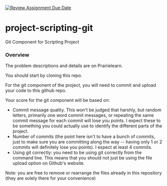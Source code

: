 [![Review Assignment Due Date](https://classroom.github.com/assets/deadline-readme-button-22041afd0340ce965d47ae6ef1cefeee28c7c493a6346c4f15d667ab976d596c.svg)](https://classroom.github.com/a/TSm6lw0I)
# project-scripting-git

Git Component for Scripting Project

### Overview

The problem descriptions and details are on Prairielearn.

You should start by cloning this repo.

For the git component of the project, you will need
to commit and upload your code to this github repo.

Your score for the git component will be based on:
* Commit message quality.  This won't be judged that harshly, but
  random letters, primarily one word commit messages,
  or repeating the same commit message for each commit
  will lose you points.  I expect these to be something
  you could actually use to identify the different parts
  of the project.
* Number of commits (the point here isn't to have a bunch
  of commits, just to make sure you are committing along
  the way -- having only 1 or 2 commits will definitely
  lose you points).  I expect at least 4 commits.
* Using git correctly:  you need to be using git correctly
  from the command line.  This means that you should not just
  be using the file upload option on Github's website.

Note:  you are free to remove or rearrange the files already
in this repository (they are solely there for your convenience)

